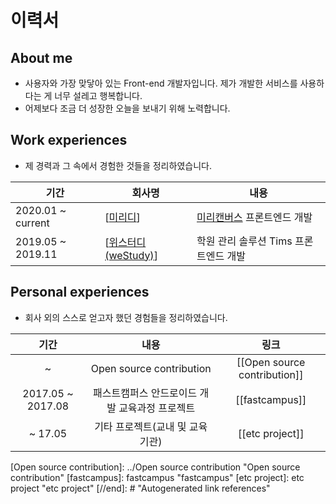 # 이력서

## About me

- 사용자와 가장 맞닿아 있는 Front-end 개발자입니다. 제가 개발한 서비스를 사용하다는 게 너무 설레고 행복합니다.
- 어제보다 조금 더 성장한 오늘을 보내기 위해 노력합니다.

## Work experiences

- 제 경력과 그 속에서 경험한 것들을 정리하였습니다.

| 기간              | 회사명                | 내용                                                            |
| ----------------- | --------------------- | --------------------------------------------------------------- |
| 2020.01 ~ current | [[미리디]]            | [미리캔버스](https://www.miricanvas.com/design) 프론트엔드 개발 |
| 2019.05 ~ 2019.11 | [[위스터디(weStudy)]] | 학원 관리 솔루션 Tims 프론트엔드 개발                           |

## Personal experiences

- 회사 외의 스스로 얻고자 했던 경험들을 정리하였습니다.

|       기간        |                      내용                      |             링크             |
| :---------------: | :--------------------------------------------: | :--------------------------: |
|         ~         |            Open source contribution            | [[Open source contribution]] |
| 2017.05 ~ 2017.08 | 패스트캠퍼스 안드로이드 개발 교육과정 프로젝트 |        [[fastcampus]]        |
|      ~ 17.05      |        기타 프로젝트(교내 및 교육기관)         |       [[etc project]]        |

[//begin]: # "Autogenerated link references for markdown compatibility"
[미리디]: 미리디 "미리디(미리캔버스)"
[위스터디(westudy)]: 위스터디(weStudy) "위스터디(weStudy)"

[Open source contribution]: ../Open source contribution "Open source contribution"
[fastcampus]: fastcampus "fastcampus"
[etc project]: etc project "etc project"
[//end]: # "Autogenerated link references"
